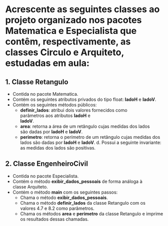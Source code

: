 # Acrescente	as	seguintes classes ao	projeto	organizado nos	pacotes	Matematica	e	Especialista	que	contêm,	respectivamente,	as	classes	Circulo	e	Arquiteto, estudadas	em	aula:

## 1. Classe	**Retangulo**
* Contida no	pacote	Matematica.
* Contém	os	seguintes	atributos	privados	do	tipo	float:	**ladoH** e	
**ladoV**.
* Contém	os	seguintes	métodos	públicos:
    * **definir_lados**:	atribui	dois	valores fornecidos	como	
parâmetros aos	atributos **ladoH** e	
**ladoV**.
    * **area**:	retorna	a	área	de	um	retângulo	cujas	medidas dos lados	
são dadas	por	**ladoH** e	
**ladoV**.
    * **perimetro**:	retorna	o	perímetro	de	um	retângulo cujas	
medidas	dos	lados	são	dadas	por	**ladoH** e	
**ladoV**.
d. Possui	a	seguinte invariante: as	medidas	dos	lados	são	positivas.

## 2. Classe	**EngenheiroCivil**
* Contida no	pacote	Especialista.
* Contém	o	método	**exibir_dados_pessoais** de	forma	análoga	à	
classe	Arquiteto.
* Contém	o	método	**main** com	os	seguintes	passos:
    * Chama	o	método	**exibir_dados_pessoais**.
    * Chama	o	método	**definir_lados** da	classe	Retangulo	com	os	
valores	4.7	e	8.2	como	parâmetros.
    * Chama	os	métodos	**area** e	**perimetro** da	classe	Retangulo e	
imprime	os	resultados	dessas	chamadas.

